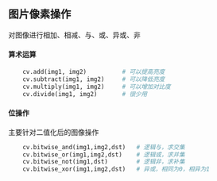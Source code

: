 ## 图片像素操作
对图像进行相加、相减、与、或、异或、非

#### 算术运算
```python
    cv.add(img1, img2)          # 可以提高亮度
    cv.subtract(img1, img2)     # 可以降低亮度
    cv.multiply(img1, img2)     # 可以增加对比度
    cv.divide(img1, img2)       # 很少用
```


#### 位操作
主要针对二值化后的图像操作
```python
    cv.bitwise_and(img1,img2,dst)   # 逻辑与，求交集
    cv.bitwise_or(img1,img2,dst)    # 逻辑或，求并集
    cv.bitwise_not(img1,dst)        # 逻辑非，求补集
    cv.bitwise_xor(img1,img2,dst)   # 异或，相同为0，相异为1
```